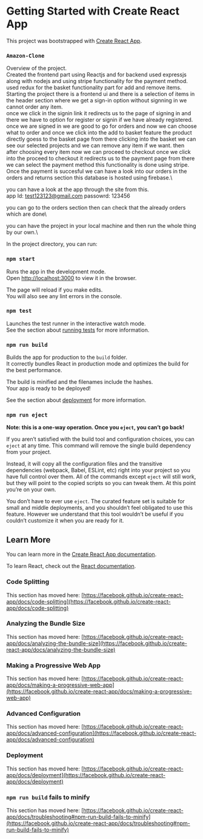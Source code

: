 # Getting Started with Create React App

This project was bootstrapped with [Create React App](https://github.com/facebook/create-react-app).

### `Amazon-Clone`
Overview of the project.\
Created the frontend part using Reactjs and for backend used expressjs along with nodejs and using stripe functionality for the payment method.
used redux for the basket functionality part for add and remove items.
Starting the project there is a frontend ui and there is a selection of items in the header section where we get a sign-in option without signning in we cannot order any item.\
once we click in the signin link it redirects us to the page of signing in and there we have to option for register or signin if we have already registered.\
once we are signed in we are good to go for orders and now we can choose what to order and once we click into the add to basket feature the product directly goess to the basket page from there clicking into the basket we can see our selected projects and we can remove any item if we want.
then after choosing every item now we can proceed to checkout once we click into the proceed to checkout it redirects us to the payment page from there we can select the payment method this functionality is done using stripe.\
Once the payment is succesful we can have a look into our orders in the orders and returns section this database is hosted using firebase.\

you can have a look at the app through the site from this.\
app Id: test123123@gmail.com
passowrd: 123456

you can go to the orders section then can check that the already orders which are done\

you can have the project in your local machine and then run the whole thing by our own.\




In the project directory, you can run:

### `npm start`

Runs the app in the development mode.\
Open [http://localhost:3000](http://localhost:3000) to view it in the browser.

The page will reload if you make edits.\
You will also see any lint errors in the console.

### `npm test`

Launches the test runner in the interactive watch mode.\
See the section about [running tests](https://facebook.github.io/create-react-app/docs/running-tests) for more information.

### `npm run build`

Builds the app for production to the `build` folder.\
It correctly bundles React in production mode and optimizes the build for the best performance.

The build is minified and the filenames include the hashes.\
Your app is ready to be deployed!

See the section about [deployment](https://facebook.github.io/create-react-app/docs/deployment) for more information.

### `npm run eject`

**Note: this is a one-way operation. Once you `eject`, you can’t go back!**

If you aren’t satisfied with the build tool and configuration choices, you can `eject` at any time. This command will remove the single build dependency from your project.

Instead, it will copy all the configuration files and the transitive dependencies (webpack, Babel, ESLint, etc) right into your project so you have full control over them. All of the commands except `eject` will still work, but they will point to the copied scripts so you can tweak them. At this point you’re on your own.

You don’t have to ever use `eject`. The curated feature set is suitable for small and middle deployments, and you shouldn’t feel obligated to use this feature. However we understand that this tool wouldn’t be useful if you couldn’t customize it when you are ready for it.

## Learn More

You can learn more in the [Create React App documentation](https://facebook.github.io/create-react-app/docs/getting-started).

To learn React, check out the [React documentation](https://reactjs.org/).

### Code Splitting

This section has moved here: [https://facebook.github.io/create-react-app/docs/code-splitting](https://facebook.github.io/create-react-app/docs/code-splitting)

### Analyzing the Bundle Size

This section has moved here: [https://facebook.github.io/create-react-app/docs/analyzing-the-bundle-size](https://facebook.github.io/create-react-app/docs/analyzing-the-bundle-size)

### Making a Progressive Web App

This section has moved here: [https://facebook.github.io/create-react-app/docs/making-a-progressive-web-app](https://facebook.github.io/create-react-app/docs/making-a-progressive-web-app)

### Advanced Configuration

This section has moved here: [https://facebook.github.io/create-react-app/docs/advanced-configuration](https://facebook.github.io/create-react-app/docs/advanced-configuration)

### Deployment

This section has moved here: [https://facebook.github.io/create-react-app/docs/deployment](https://facebook.github.io/create-react-app/docs/deployment)

### `npm run build` fails to minify

This section has moved here: [https://facebook.github.io/create-react-app/docs/troubleshooting#npm-run-build-fails-to-minify](https://facebook.github.io/create-react-app/docs/troubleshooting#npm-run-build-fails-to-minify)
